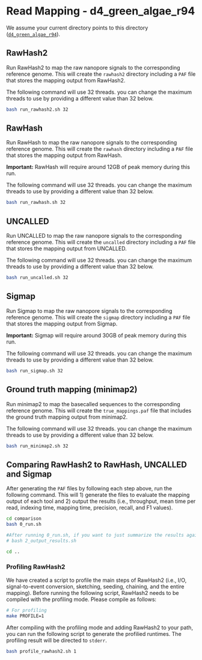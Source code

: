 # Read Mapping - d4_green_algae_r94

We assume your current directory points to this directory ([`d4_green_algae_r94`](./)).

## RawHash2

Run RawHash2 to map the raw nanopore signals to the corresponding reference genome. This will create the `rawhash2` directory including a `PAF` file that stores the mapping output from RawHash2.

The following command will use 32 threads. you can change the maximum threads to use by providing a different value than 32 below.

```bash
bash run_rawhash2.sh 32
```

## RawHash

Run RawHash to map the raw nanopore signals to the corresponding reference genome. This will create the `rawhash` directory including a `PAF` file that stores the mapping output from RawHash.

**Important:** RawHash will require around 12GB of peak memory during this run.

The following command will use 32 threads. you can change the maximum threads to use by providing a different value than 32 below.

```bash
bash run_rawhash.sh 32
```

## UNCALLED

Run UNCALLED to map the raw nanopore signals to the corresponding reference genome. This will create the `uncalled` directory including a `PAF` file that stores the mapping output from UNCALLED.

The following command will use 32 threads. you can change the maximum threads to use by providing a different value than 32 below.

```bash
bash run_uncalled.sh 32
```

## Sigmap

Run Sigmap to map the raw nanopore signals to the corresponding reference genome. This will create the `sigmap` directory including a `PAF` file that stores the mapping output from Sigmap.

**Important:** Sigmap will require around 30GB of peak memory during this run.

The following command will use 32 threads. you can change the maximum threads to use by providing a different value than 32 below.

```bash
bash run_sigmap.sh 32
```

## Ground truth mapping (minimap2)

Run minimap2 to map the basecalled sequences to the corresponding reference genome. This will create the `true_mappings.paf` file that includes the ground truth mapping output from minimap2.

The following command will use 32 threads. you can change the maximum threads to use by providing a different value than 32 below.

```bash
bash run_minimap2.sh 32
```

## Comparing RawHash2 to RawHash, UNCALLED and Sigmap

After generating the `PAF` files by following each step above, run the following command. This will 1) generate the files to evaluate the mapping output of each tool and 2) output the results (i.e., throughput, mean time per read, indexing time, mapping time, precision, recall, and F1 values).

```bash
cd comparison
bash 0_run.sh

#After running 0_run.sh, if you want to just summarize the results again without generating the evaluation files, you can alternatively run the following command:
# bash 2_output_results.sh

cd ..
```

### Profiling RawHash2

We have created a script to profile the main steps of RawHash2 (i.e., I/O, signal-to-event conversion, sketching, seeding, chaining, and the entire mapping). Before running the following script, RawHash2 needs to be compiled with the profiling mode. Please compile as follows:

```bash
# For profiling
make PROFILE=1
```

After compiling with the profiling mode and adding RawHash2 to your path, you can run the following script to generate the profilied runtimes. The profiling result will be directed to `stderr`.

```bash
bash profile_rawhash2.sh 1
```